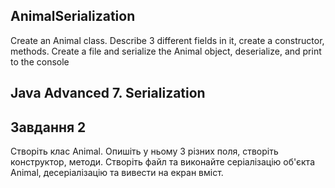 ## AnimalSerialization
Create an Animal class. Describe 3 different fields in it, create a constructor, methods. Create a file and serialize the Animal object, deserialize, and print to the console
## Java Advanced 7. Serialization
## Завдання 2
Створіть клас Animal. Опишіть у ньому 3 різних поля, створіть конструктор, методи. Створіть файл та виконайте серіалізацію об'єкта Animal, десеріалізацію та вивести на екран вміст.
